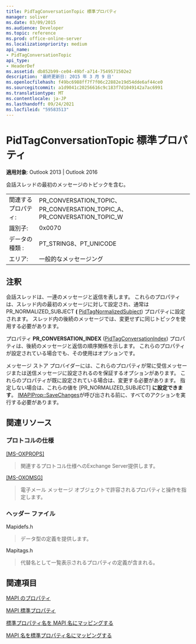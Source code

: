 ```yaml
---
title: PidTagConversationTopic 標準プロパティ
manager: soliver
ms.date: 03/09/2015
ms.audience: Developer
ms.topic: reference
ms.prod: office-online-server
ms.localizationpriority: medium
api_name:
- PidTagConversationTopic
api_type:
- HeaderDef
ms.assetid: db852b99-ce04-49bf-a714-7549571502e2
description: '最終更新日: 2015 年 3 月 9 日'
ms.openlocfilehash: f49bc6988ff7f7f06c22882e19d54dde6af44ce0
ms.sourcegitcommit: a1d9041c20256616c9c183f7d1049142a7ac6991
ms.translationtype: MT
ms.contentlocale: ja-JP
ms.lasthandoff: 09/24/2021
ms.locfileid: "59583513"
---
```

# <a name="pidtagconversationtopic-canonical-property"></a>PidTagConversationTopic 標準プロパティ

  
  
**適用対象**: Outlook 2013 | Outlook 2016 
  
会話スレッドの最初のメッセージのトピックを含む。 
  
|||
|:-----|:-----|
|関連するプロパティ:  <br/> |PR_CONVERSATION_TOPIC、PR_CONVERSATION_TOPIC_A、PR_CONVERSATION_TOPIC_W  <br/> |
|識別子:  <br/> |0x0070  <br/> |
|データの種類 :   <br/> |PT_STRING8、PT_UNICODE  <br/> |
|エリア:  <br/> |一般的なメッセージング  <br/> |
   
## <a name="remarks"></a>注釈

会話スレッドは、一連のメッセージと返信を表します。 これらのプロパティは、スレッド内の最初のメッセージに対して設定され、通常は PR_NORMALIZED_SUBJECT **(** [PidTagNormalizedSubject](pidtagnormalizedsubject-canonical-property.md)) プロパティに設定されます。 スレッド内の後続のメッセージでは、変更せずに同じトピックを使用する必要があります。 
  
プロパティ **PR_CONVERSATION_INDEX** ([PidTagConversationIndex](pidtagconversationindex-canonical-property.md)) プロパティは、後続のメッセージと返信の順序関係を示します。 これらのプロパティが設定されている場合でも、その使用はオプションです。 
  
メッセージ ストア プロバイダーには、これらのプロパティが常に受信メッセージまたは送信メッセージに設定されるのを保証するオプションがあります。 これらのプロパティが既に設定されている場合は、変更する必要があります。 指定しない場合は、これらの値を [PR_NORMALIZED_SUBJECT] **に設定できます**。 [IMAPIProp::SaveChanges](imapiprop-savechanges.md)が呼び出される前に、すべてのアクションを実行する必要があります。 
  
## <a name="related-resources"></a>関連リソース

### <a name="protocol-specifications"></a>プロトコルの仕様

[[MS-OXPROPS]](https://msdn.microsoft.com/library/f6ab1613-aefe-447d-a49c-18217230b148%28Office.15%29.aspx)
  
> 関連するプロトコル仕様へのExchange Server提供します。
    
[[MS-OXOMSG]](https://msdn.microsoft.com/library/daa9120f-f325-4afb-a738-28f91049ab3c%28Office.15%29.aspx)
  
> 電子メール メッセージ オブジェクトで許容されるプロパティと操作を指定します。
    
### <a name="header-files"></a>ヘッダー ファイル

Mapidefs.h
  
> データ型の定義を提供します。
    
Mapitags.h
  
> 代替名として一覧表示されるプロパティの定義が含まれる。
    
## <a name="see-also"></a>関連項目



[MAPI のプロパティ](mapi-properties.md)
  
[MAPI 標準プロパティ](mapi-canonical-properties.md)
  
[標準プロパティ名を MAPI 名にマッピングする](mapping-canonical-property-names-to-mapi-names.md)
  
[MAPI 名を標準プロパティ名にマッピングする](mapping-mapi-names-to-canonical-property-names.md)

